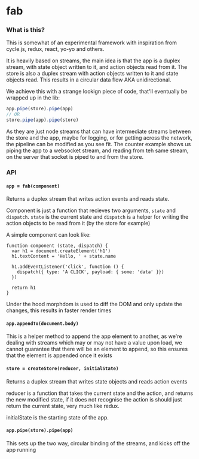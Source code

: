 # fab

### What is this?

This is somewhat of an experimental framework with inspiration from cycle.js, redux, react, yo-yo and others.

It is heavily based on streams, the main idea is that the app is a duplex stream, with state object written to it, and action objects read from it. The store is also a duplex stream with action objects written to it and state objects read. This results in a circular data flow AKA unidirectional.

We achieve this with a strange lookign piece of code, that'll eventually be wrapped up in the lib:
```javascript
app.pipe(store).pipe(app)
// OR
store.pipe(app).pipe(store)
```

As they are just node streams that can have intermediate streams between the store and the app, maybe for logging, or for getting across the network, the pipeline can be modified as you see fit. The counter example shows us piping the app to a websocket stream, and reading from teh same stream, on the server that socket is piped to and from the store.

### API

#### `app = fab(component)`

Returns a duplex stream that writes action events and reads state.

Component is just a function that recieves two arguments, `state` and `dispatch`. `state` is the current state and `dispatch` is a helper for writing the action objects to be read from it (by the store for example) 

A simple component can look like:
```
function component (state, dispatch) {
  var h1 = document.createElement('h1')  
  h1.textContent = 'Hello, ' + state.name

  h1.addEventListener('click', function () {
    dispatch({ type: 'A CLICK', payload: { some: 'data' }})
  })

  return h1
}
```

Under the hood morphdom is used to diff the DOM and only update the changes, this results in faster render times

#### `app.appendTo(document.body)`

This is a helper method to append the app element to another, as we're dealing with streams which may or may not have a value upon load, we cannot guarantee that there will be an element to append, so this ensures that the element is appended once it exists

#### `store = createStore(reducer, initialState)`

Returns a duplex stream that writes state objects and reads action events

reducer is a function that takes the current state and the action, and returns the new modified state, if it does not recognise the action is should just return the current state, very much like redux. 

initialState is the starting state of the app.

#### `app.pipe(store).pipe(app)`

This sets up the two way, circular binding of the streams, and kicks off the app running
